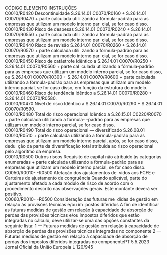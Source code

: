  
CÓDIGO  ELEMENTO  INSTRUÇÕES  
C0010/R0420  Descontinuidade  S.26.14.01 C0070/R0160 + S.26.14.01 C0070/R0470 + parte calculada utili ­
zando a fórmula-padrão para as empresas que utilizam um modelo interno par ­
cial, se for caso disso.  
C0010/R0430  Risco de despesas  S.26.14.01 C0070/R0240 + S.26.14.01 C0070/R0550 + parte calculada utili ­
zando a fórmula-padrão para as empresas que utilizam um modelo interno par ­
cial, se for caso disso.  
C0010/R0440  Risco de revisão  S.26.14.01 C0070/R0260 + S.26.14.01 C0070/R0570 + parte calculada utili ­
zando a fórmula-padrão para as empresas que utilizam um modelo interno par ­
cial, se for caso disso.  
C0010/R0450  Risco de catástrofe  Idêntico a S.26.14.01 C0070/R0250 + S.26.14.01 C0070/R0560 + parte cal ­
culada utilizando a fórmula-padrão para as empresas que utilizam um modelo 
interno parcial, se for caso disso, ou S.26.14.01 C0070/R0300 + S.26.14.01 
C0070/R0600 + parte calculada utilizando a fórmula-padrão para as empresas 
que utilizam um modelo interno parcial, se for caso disso, em função da estrutura 
do modelo.  
C0010/R0460  Risco de tendência  Idêntico a S.26.14.01 C0070/R0280 + S.26.14.01 C0070/R0580.  
C0010/R0470  Nível de risco  Idêntico a S.26.14.01 C0070/R0290 + S.26.14.01 C0070/R0590.  
C0010/R0480  Total do risco operacional  Idêntico a S.26.15.01 C0220/R0070 + parte calculada utilizando a fórmula- 
-padrão para as empresas que utilizam um modelo interno parcial, se for caso 
disso.  
C0010/R0490  Total do risco operacional — 
diversificado  S.26.08.01 C0010/R0510 + parte calculada utilizando a fórmula-padrão para as 
empresas que utilizam um modelo interno parcial, após, se for caso disso, dedu ­
ção da parte da diversificação total atribuída ao risco operacional pelo algoritmo 
da empresa.  
C0010/R0500  Outros riscos  Requisito de capital não atribuído às categorias enumeradas + parte calculada 
utilizando a fórmula-padrão para as empresas que utilizam um modelo interno 
parcial, se for caso disso.  
C0050/R0010- 
-R0500  Afetação dos ajustamentos de ­
vidos aos FCFE e Carteiras de 
ajustamento de congruência  Quando aplicável, parte do ajustamento afetado a cada módulo de risco de acordo 
com o procedimento descrito nas observações gerais. Este montante deverá ser 
positivo.  
C0060/R0010- 
-R0500  Consideração das futuras me ­
didas de gestão em relação às 
provisões técnicas e/ou im ­
postos diferidos  A fim de identificar as futuras medidas de gestão em relação à capacidade de 
absorção de perdas das provisões técnicas e/ou impostos diferidos que estão 
integradas no cálculo, deve utilizar-se uma das opções constantes da seguinte lista: 
1 — Futuras medidas de gestão em relação à capacidade de absorção de perdas 
das provisões técnicas integradas no componente 
2 — Futuras medidas de gestão em relação à capacidade de absorção de perdas 
dos impostos diferidos integradas no componentePT  5.5.2023 Jornal Oficial da União Europeia L 120/945